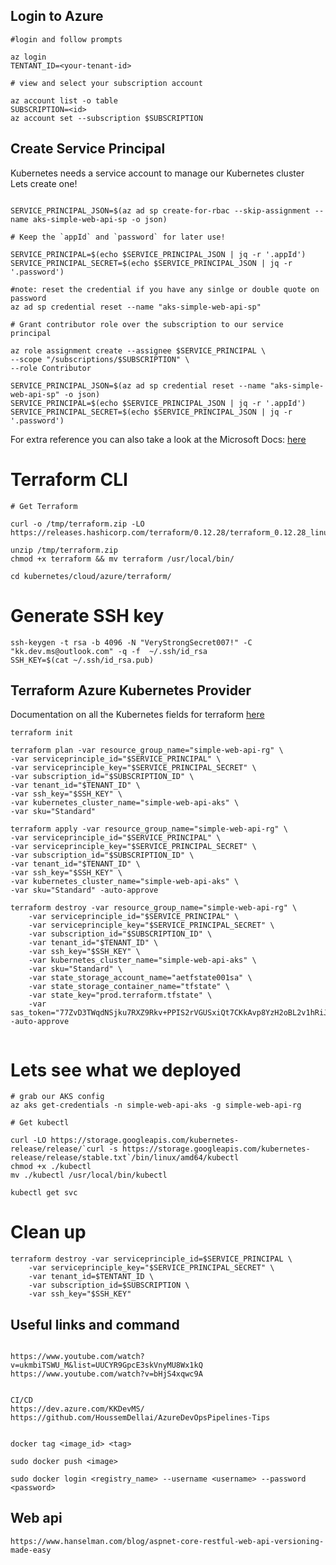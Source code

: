 ## Login to Azure

```
#login and follow prompts

az login 
TENTANT_ID=<your-tenant-id>    

# view and select your subscription account

az account list -o table
SUBSCRIPTION=<id>
az account set --subscription $SUBSCRIPTION

```

## Create Service Principal

Kubernetes needs a service account to manage our Kubernetes cluster </br>
Lets create one! </br>

```

SERVICE_PRINCIPAL_JSON=$(az ad sp create-for-rbac --skip-assignment --name aks-simple-web-api-sp -o json)

# Keep the `appId` and `password` for later use!

SERVICE_PRINCIPAL=$(echo $SERVICE_PRINCIPAL_JSON | jq -r '.appId')
SERVICE_PRINCIPAL_SECRET=$(echo $SERVICE_PRINCIPAL_JSON | jq -r '.password')

#note: reset the credential if you have any sinlge or double quote on password
az ad sp credential reset --name "aks-simple-web-api-sp"

# Grant contributor role over the subscription to our service principal

az role assignment create --assignee $SERVICE_PRINCIPAL \
--scope "/subscriptions/$SUBSCRIPTION" \
--role Contributor

SERVICE_PRINCIPAL_JSON=$(az ad sp credential reset --name "aks-simple-web-api-sp" -o json)
SERVICE_PRINCIPAL=$(echo $SERVICE_PRINCIPAL_JSON | jq -r '.appId')
SERVICE_PRINCIPAL_SECRET=$(echo $SERVICE_PRINCIPAL_JSON | jq -r '.password')

```
For extra reference you can also take a look at the Microsoft Docs: [here](https://github.com/MicrosoftDocs/azure-docs/blob/master/articles/aks/kubernetes-service-principal.md) </br>


# Terraform CLI
```
# Get Terraform

curl -o /tmp/terraform.zip -LO https://releases.hashicorp.com/terraform/0.12.28/terraform_0.12.28_linux_amd64.zip

unzip /tmp/terraform.zip
chmod +x terraform && mv terraform /usr/local/bin/

cd kubernetes/cloud/azure/terraform/

```

# Generate SSH key

```
ssh-keygen -t rsa -b 4096 -N "VeryStrongSecret007!" -C "kk.dev.ms@outlook.com" -q -f  ~/.ssh/id_rsa
SSH_KEY=$(cat ~/.ssh/id_rsa.pub)
```

## Terraform Azure Kubernetes Provider 

Documentation on all the Kubernetes fields for terraform [here](https://www.terraform.io/docs/providers/azurerm/r/kubernetes_cluster.html)

```
terraform init

terraform plan -var resource_group_name="simple-web-api-rg" \
-var serviceprinciple_id="$SERVICE_PRINCIPAL" \
-var serviceprinciple_key="$SERVICE_PRINCIPAL_SECRET" \
-var subscription_id="$SUBSCRIPTION_ID" \
-var tenant_id="$TENANT_ID" \
-var ssh_key="$SSH_KEY" \
-var kubernetes_cluster_name="simple-web-api-aks" \
-var sku="Standard"

terraform apply -var resource_group_name="simple-web-api-rg" \
-var serviceprinciple_id="$SERVICE_PRINCIPAL" \
-var serviceprinciple_key="$SERVICE_PRINCIPAL_SECRET" \
-var subscription_id="$SUBSCRIPTION_ID" \
-var tenant_id="$TENANT_ID" \
-var ssh_key="$SSH_KEY" \
-var kubernetes_cluster_name="simple-web-api-aks" \
-var sku="Standard" -auto-approve

terraform destroy -var resource_group_name="simple-web-api-rg" \
    -var serviceprinciple_id="$SERVICE_PRINCIPAL" \
    -var serviceprinciple_key="$SERVICE_PRINCIPAL_SECRET" \
    -var subscription_id="$SUBSCRIPTION_ID" \
    -var tenant_id="$TENANT_ID" \
    -var ssh_key="$SSH_KEY" \
    -var kubernetes_cluster_name="simple-web-api-aks" \
    -var sku="Standard" \
    -var state_storage_account_name="aetfstate001sa" \
    -var state_storage_container_name="tfstate" \
    -var state_key="prod.terraform.tfstate" \
    -var sas_token="77ZvD3TWqdNSjku7RXZ9Rkv+PPIS2rVGUSxiQt7CKkAvp8YzH2oBL2v1hRiJdMNVv92xRGoTyYRFByc7NnTnzw==" -auto-approve
    
```

# Lets see what we deployed

```
# grab our AKS config
az aks get-credentials -n simple-web-api-aks -g simple-web-api-rg

# Get kubectl

curl -LO https://storage.googleapis.com/kubernetes-release/release/`curl -s https://storage.googleapis.com/kubernetes-release/release/stable.txt`/bin/linux/amd64/kubectl
chmod +x ./kubectl
mv ./kubectl /usr/local/bin/kubectl

kubectl get svc

```

# Clean up 

```
terraform destroy -var serviceprinciple_id=$SERVICE_PRINCIPAL \
    -var serviceprinciple_key="$SERVICE_PRINCIPAL_SECRET" \
    -var tenant_id=$TENTANT_ID \
    -var subscription_id=$SUBSCRIPTION \
    -var ssh_key="$SSH_KEY"
```

## Useful links and command

```

https://www.youtube.com/watch?v=ukmbiTSWU_M&list=UUCYR9GpcE3skVnyMU8Wx1kQ
https://www.youtube.com/watch?v=bHjS4xqwc9A


CI/CD
https://dev.azure.com/KKDevMS/
https://github.com/HoussemDellai/AzureDevOpsPipelines-Tips


docker tag <image_id> <tag>

sudo docker push <image>

sudo docker login <registry_name> --username <username> --password <password>

```

## Web api

```
https://www.hanselman.com/blog/aspnet-core-restful-web-api-versioning-made-easy

```
